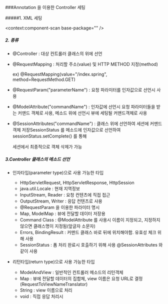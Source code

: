 ###Annotation 을 이용한 Controller 세팅

#####1. XML 세팅

<context:component-scan base-package="" />

##### 2. 종류

* @Controller : 대상 컨트롤러 클래스의 위에 선언

* @RequestMapping : 처리할 주소(value) 및 HTTP METHOD 지정(method)

  ex) @RequestMapping(value="/index.spring", method=RequestMethod.GET)

* @RequestParam("parameterName") : 요청 파라미터를 인자값으로 선언시 사용

* @ModelAttribute("commandName") : 인자값에 선언시 요청 파라미터들을 받는 커맨드 객체로 사용, 메소드 위에 선언시 뷰에 세팅될 커맨드객체로 사용

* @SessionAttributes("commandName") : 클래스 위에 선언하여 세션에 커맨드 객체 저장SessionStatus 를 메소드에 인자값으로 선언하여 sessionStatus.setComplete() 를 통해

  세션에서 최종적으로 객체 삭제가 가능

##### 3.Controller 클래스의 메소드 선언

* 인자타입(parameter type)으로 사용 가능한 타입
  * HttpServletRequest, HttpServletResponse, HttpSession
  *  java.util.Locale : 현재 지역정보
  *  InputStream, Reader : 요청 컨텐츠에 직접 접근
  *  OutputStream, Writer : 응답 컨텐츠로 사용
  *  @RequestParam 을 이용한 파라미터 명시
  *  Map, ModelMap : 뷰에 전달할 데이터 저장용
  * Command Class : @ModelAttribute 를 사용시 이름이 지정되고, 지정하지 않으면 클래스명이 지정됨(앞글자 소문자)
  * Errors, BindingResult : 커맨드 클래스 바로 뒤에 위치해야함. 유효성 체크 위해 사용
  * SessionStatus : 폼 처리 완료시 호출하기 위해 사용 @SessionAttributes 와 같이 사용

* 리턴타입(return type)으로 사용 가능한 타입
  * ModelAndView : 일반적인 컨트롤러 메소드의 리턴객체
  * Map : 뷰에 전달할 데이터의 집합체, view 이름은 요청 URL로 결정(RequestToViewNameTranslator)
  * String : view 이름으로 처리
  * void : 직접 응답 처리시

 